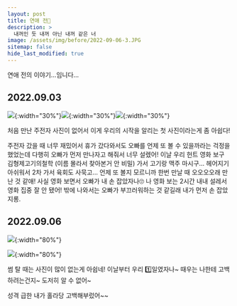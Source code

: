```yaml
---
layout: post
title: 연애 전🥳
description: >
  내꺼인 듯 내꺼 아닌 내꺼 같은 너
image: /assets/img/before/2022-09-06-3.JPG
sitemap: false
hide_last_modified: true
---
```


연애 전의 이야기...임니다...

## 2022.09.03

![](/assets/img/before/2022-09-03-1.JPG){:width="30%"}![](/assets/img/before/2022-09-03-2.JPG){:width="30%"}![](/assets/img/before/2022-09-03-4.JPG){:width="30%"}


처음 만난 주전자 사진이 없어서 이게 우리의 시작을 알리는 첫 사진이라는게 좀 아쉽다!

주전자 갔을 때 너무 재밌어서 휴가 갔다와서도 오빠를 언제 또 볼 수 있을까라는 걱정을 했었는데 다행히 오빠가 먼저 만나자고 해줘서 너무 설렜어! 이날 우리 헌트 영화 보구 김형제고기의철학 (이름 몰라서 찾아본거 안 비밀) 가서 고기랑 맥주 마시구... 헤어지기 아쉬워서 2차 가서 육회도 사묵고... 언제 또 볼지 모르니까 한번 만날 때 오오오오래 만난 것 같애! 사실 영화 보면서 오빠가 내 손 잡았자나🙄 나 영화 보는 2시간 내내 설레서 영화 집중 잘 안 됐어! 밖에 나와서는 오빠가 부끄러워하는 것 같길래 내가 먼저 손 잡았지롱.

## 2022.09.06

![](/assets/img/before/2022-09-06-3.JPG){:width="80%"}

![](/assets/img/before/2022-09-06-2.JPG){:width="80%"}

썸 탈 때는 사진이 많이 없는게 아쉽네! 이날부터 우리 1️⃣일였자나~ 때우는 나한테 고백하려는건지~ 도저히 알 수 없어~

성격 급한 내가 홀라당 고백해부렀어~~
